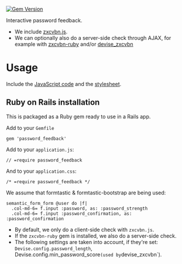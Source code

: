 [![Gem Version](https://badge.fury.io/rb/password_feedback.svg)](http://badge.fury.io/rb/password_feedback)

Interactive password feedback.

- We include [zxcvbn.js](https://github.com/dropbox/zxcvbn).
- We can optionally also do a server-side check through AJAX, for example with
  [zxcvbn-ruby](https://rubygems.org/gems/zxcvbn-ruby) and/or
  [devise_zxcvbn](https://rubygems.org/gems/devise_zxcvbn)


Usage
=====
Include the [JavaScript code](https://github.com/bluerail/password_feedback/tree/master/lib/assets/javascripts)
and the [stylesheet](https://github.com/bluerail/password_feedback/tree/master/lib/assets/stylesheets).




Ruby on Rails installation
--------------------------
This is packaged as a Ruby gem ready to use in a Rails app.

Add to your `Gemfile`

    gem 'password_feedback'

Add to your `application.js`:

    // =require password_feedback

And to your `application.css`:

    /* =require password_feedback */

We assume that formtastic & formtastic-bootstrap are being used:

    semantic_form_form @user do |f|
      .col-md-6= f.input :password, as: :password_strength
      .col-md-6= f.input :password_confirmation, as: :password_confirmation

- By default, we only do a client-side check with `zxcvbn.js`.
- If the `zxcvbn-ruby` gem is installed, we also do a server-side check.
- The following settings are taken into account, if they're set:
  `Devise.config.password_length`, Devise.config.min_password_score` (used by
  `devise_zxcvbn`).
